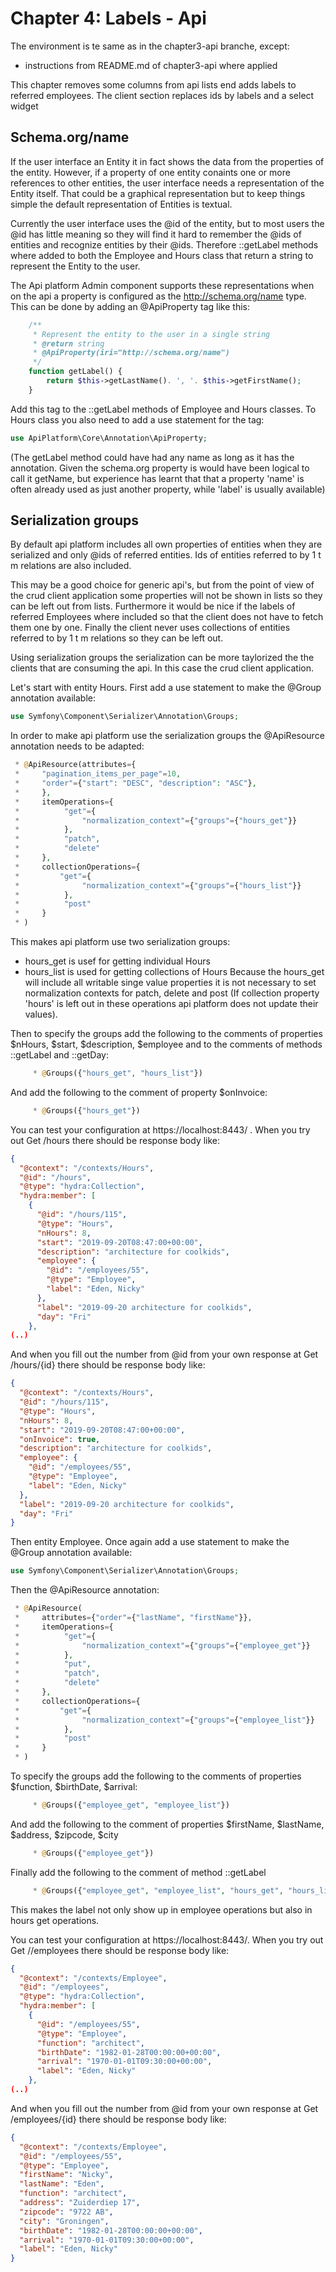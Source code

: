 Chapter 4: Labels - Api
=======================

The environment is te same as in the chapter3-api branche, except:
- instructions from README.md of chapter3-api where applied

This chapter removes some columns from api lists end adds labels to referred employees.
The client section replaces ids by labels and a select widget

Schema.org/name
---------------
If the user interface an Entity it in fact shows the data from the properties of the entity. 
However, if a property of one entity conaints one or more references to other entities, 
the user interface needs a representation of the Entity itself. That could be a graphical 
representation but to keep things simple the default representation of Entities is textual. 

Currently the user interface uses the @id of the entity, but to most users the @id has little
meaning so they will find it hard to remember the @ids of entities and recognize entities 
by their @ids. Therefore ::getLabel methods where added to both the Employee and Hours class
that return a string to represent the Entity to the user. 

The Api platform Admin component supports these representations when on the 
api a property is configured as the http://schema.org/name type. This can be
done by adding an @ApiProperty tag like this:

```php
    /**
     * Represent the entity to the user in a single string
     * @return string
     * @ApiProperty(iri="http://schema.org/name")
     */
    function getLabel() {
        return $this->getLastName(). ', '. $this->getFirstName();
    }
```

Add this tag to the ::getLabel methods of Employee and Hours classes. 
To Hours class you also need to add a use statement for the tag:
```php
use ApiPlatform\Core\Annotation\ApiProperty;
```

(The getLabel method could have had any name as long as it has the annotation. 
Given the schema.org property is would have been logical to call it getName,
but experience has learnt that that a property 'name' is often already used 
as just another property, while 'label' is usually available)


Serialization groups
--------------------
By default api platform includes all own properties of entities when they are serialized
and only @ids of referred entities. Ids of entities referred to by 1 t m relations are
also included. 

This may be a good choice for generic api's, but from the point of
view of the crud client application some properties will not be shown in lists so
they can be left out from lists. Furthermore it would be nice if the labels 
of referred Employees where included so that the client does not have to fetch them one 
by one. Finally the client never uses collections of entities referred to by 
1 t m relations so they can be left out.

Using serialization groups the serialization can be more taylorized the the
clients that are consuming the api. In this case the crud client application.

Let's start with entity Hours. First add a use statement to make the
@Group annotation available:
```php
use Symfony\Component\Serializer\Annotation\Groups;
```

In order to make api platform use the serialization groups the
@ApiResource annotation needs to be adapted:
```php
 * @ApiResource(attributes={
 *     "pagination_items_per_page"=10,
 *     "order"={"start": "DESC", "description": "ASC"},
 *     },
 *     itemOperations={
 *          "get"={
 *              "normalization_context"={"groups"={"hours_get"}}
 *          },
 *          "patch",
 *          "delete"
 *     },
 *     collectionOperations={
 *         "get"={
 *              "normalization_context"={"groups"={"hours_list"}}
 *          },
 *          "post"
 *     }
 * )
```
This makes api platform use two serialization groups:
- hours_get is usef for getting individual Hours
- hours_list is used for getting collections of Hours
Because the hours_get will include all writable singe value properties
it is not necessary to set normalization contexts for patch, delete and post
(If collection property 'hours' is left out in these operations api platform
does not update their values). 

Then to specify the groups add the following to the comments of properties
$nHours, $start, $description, $employee and to the comments of methods
::getLabel and ::getDay:
```php
     * @Groups({"hours_get", "hours_list"})
```
And add the following to the comment of property $onInvoice:
```php
     * @Groups({"hours_get"})
```

You can test your configuration at https://localhost:8443/ .
When you try out Get /hours there should be response body like:
```json
{
  "@context": "/contexts/Hours",
  "@id": "/hours",
  "@type": "hydra:Collection",
  "hydra:member": [
    {
      "@id": "/hours/115",
      "@type": "Hours",
      "nHours": 8,
      "start": "2019-09-20T08:47:00+00:00",
      "description": "architecture for coolkids",
      "employee": {
        "@id": "/employees/55",
        "@type": "Employee",
        "label": "Eden, Nicky"
      },
      "label": "2019-09-20 architecture for coolkids",
      "day": "Fri"
    },
(..)
```
And when you fill out the number from @id from your own response at Get /hours/{id} 
there should be response body like:
```json
{
  "@context": "/contexts/Hours",
  "@id": "/hours/115",
  "@type": "Hours",
  "nHours": 8,
  "start": "2019-09-20T08:47:00+00:00",
  "onInvoice": true,
  "description": "architecture for coolkids",
  "employee": {
    "@id": "/employees/55",
    "@type": "Employee",
    "label": "Eden, Nicky"
  },
  "label": "2019-09-20 architecture for coolkids",
  "day": "Fri"
}
```

Then entity Employee. Once again add a use statement to make the
@Group annotation available:
```php
use Symfony\Component\Serializer\Annotation\Groups;
```

Then the @ApiResource annotation:
```php
 * @ApiResource(
 *     attributes={"order"={"lastName", "firstName"}},
 *     itemOperations={
 *          "get"={
 *              "normalization_context"={"groups"={"employee_get"}}
 *          },
 *          "put",
 *          "patch",
 *          "delete"
 *     },
 *     collectionOperations={
 *         "get"={
 *              "normalization_context"={"groups"={"employee_list"}}
 *          },
 *          "post"
 *     }
 * )
```

To specify the groups add the following to the comments of properties
$function, $birthDate, $arrival:
```php
     * @Groups({"employee_get", "employee_list"})
```

And add the following to the comment of properties $firstName, $lastName, 
$address, $zipcode, $city
```php
     * @Groups({"employee_get"})
```

Finally add the following to the comment of method ::getLabel
```php
     * @Groups({"employee_get", "employee_list", "hours_get", "hours_list"})
```
This makes the label not only show up in employee operations but also in hours get operations.

You can test your configuration at https://localhost:8443/.
When you try out Get //employees there should be response body like:
```json
{
  "@context": "/contexts/Employee",
  "@id": "/employees",
  "@type": "hydra:Collection",
  "hydra:member": [
    {
      "@id": "/employees/55",
      "@type": "Employee",
      "function": "architect",
      "birthDate": "1982-01-28T00:00:00+00:00",
      "arrival": "1970-01-01T09:30:00+00:00",
      "label": "Eden, Nicky"
    },
(..)
```
And when you fill out the number from @id from your own response at Get /employees/{id} 
there should be response body like:
```json
{
  "@context": "/contexts/Employee",
  "@id": "/employees/55",
  "@type": "Employee",
  "firstName": "Nicky",
  "lastName": "Eden",
  "function": "architect",
  "address": "Zuiderdiep 17",
  "zipcode": "9722 AB",
  "city": "Groningen",
  "birthDate": "1982-01-28T00:00:00+00:00",
  "arrival": "1970-01-01T09:30:00+00:00",
  "label": "Eden, Nicky"
}
```
